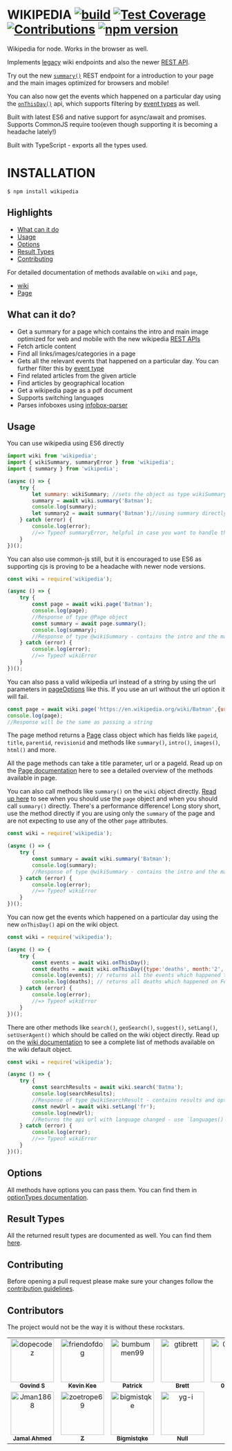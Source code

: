 # WIKIPEDIA [![build](https://github.com/dopecodez/Wikipedia/workflows/build/badge.svg)](https://github.com/dopecodez/Wikipedia/actions) [![Test Coverage](https://codecov.io/gh/dopecodez/Wikipedia/graph/badge.svg?token=MPOCB8O6N6)](https://codecov.io/gh/dopecodez/Wikipedia) [![Contributions](https://img.shields.io/badge/contributions-welcome-brightgreen.svg?style=flat)](https://github.com/dopecodez/Wikipedia/issues) [![npm version](https://badge.fury.io/js/wikipedia.svg)](https://badge.fury.io/js/wikipedia)

Wikipedia for node. Works in the browser as well.

Implements [legacy](https://www.mediawiki.org/wiki/API:Main_page) wiki endpoints and also the newer 
[REST API](https://en.wikipedia.org/api/rest_v1/#/).

Try out the new [`summary()`][9] REST endpoint for a introduction to your page and the main images optimized for browsers and mobile!

You can also now get the events which happened on a particular day using the [`onThisDay()`][8] api, which supports filtering by [event types][7] as well.

Built with latest ES6 and native support for async/await and promises. Supports CommonJS require too(even though supporting it is becoming a headache lately!)

Built with TypeScript - exports all the types used.

# INSTALLATION

```
$ npm install wikipedia
```

## Highlights

- [What can it do](#what-can-it-do)
- [Usage](#Usage)
- [Options](#Options)
- [Result Types](#result-types)
- [Contributing](#contributing)

For detailed documentation of methods available on `wiki` and `page`,
- [wiki][4]
- [Page][2]

## What can it do?

- Get a summary for a page which contains the intro and main image optimized for web and mobile with the new wikipedia [REST APIs](https://en.wikipedia.org/api/rest_v1/#/)
- Fetch article content
- Find all links/images/categories in a page
- Gets all the relevant events that happened on a particular day. You can further filter this by [event type][7]
- Find related articles from the given article
- Find articles by geographical location
- Get a wikipedia page as a pdf document
- Supports switching languages
- Parses infoboxes using [infobox-parser](https://github.com/dijs/infobox-parser)

## Usage

You can use wikipedia using ES6 directly

```js
import wiki from 'wikipedia';
import { wikiSummary, summaryError } from 'wikipedia';
import { summary } from 'wikipedia';

(async () => {
	try {
        let summary: wikiSummary; //sets the object as type wikiSummary
		summary = await wiki.summary('Batman');
		console.log(summary);
        let summary2 = await summary('Batman');//using summary directly
	} catch (error) {
		console.log(error);
		//=> Typeof summaryError, helpful in case you want to handle this error separately
	}
})();
```
You can also use common-js still, but it is encouraged to use ES6 as supporting cjs is proving to be a headache with newer node versions.

```js
const wiki = require('wikipedia');

(async () => {
	try {
		const page = await wiki.page('Batman');
		console.log(page);
		//Response of type @Page object
		const summary = await page.summary();
		console.log(summary);
		//Response of type @wikiSummary - contains the intro and the main image
	} catch (error) {
		console.log(error);
		//=> Typeof wikiError
	}
})();
```

You can also pass a valid wikipedia url instead of a string by using the url parameters in [pageOptions][10] like this. If you use an url without the url option it will fail.
```js
const page = await wiki.page('https://en.wikipedia.org/wiki/Batman',{url:true});
console.log(page);
//Response will be the same as passing a string
```

The page method returns a [Page][2] class object which has fields like `pageid`, `title`, `parentid`, `revisionid` and methods like `summary()`, `intro()`, `images()`, `html()` and more.

All the page methods can take a title parameter, url or a pageId. Read up on the [Page documentation][2] here to see a detailed overview of the methods available in page.

You can also call methods like `summary()` on the `wiki` object directly. [Read up here][3] to see when you should use the `page` object and when you should call `summary()` directly. There's a performance difference! Long story short, use the method directly if you are using only the `summary` of the page and are not expecting to use any of the other `page` attributes.

```js
const wiki = require('wikipedia');

(async () => {
	try {
		const summary = await wiki.summary('Batman');
		console.log(summary);
		//Response of type @wikiSummary - contains the intro and the main image
	} catch (error) {
		console.log(error);
		//=> Typeof wikiError
	}
})();
```
You can now get the events which happened on a particular day using the new `onThisDay()` api on the wiki object.

```js
const wiki = require('wikipedia');

(async () => {
	try {
		const events = await wiki.onThisDay();
		const deaths = await wiki.onThisDay({type:'deaths', month:'2', day:'28'});
		console.log(events); // returns all the events which happened today
		console.log(deaths); // returns all deaths which happened on Feb 28
	} catch (error) {
		console.log(error);
		//=> Typeof wikiError
	}
})();
```

There are other methods like `search()`, `geoSearch()`, `suggest()`, `setLang()`, `setUserAgent()` which should be called on the wiki object directly. Read up on the [wiki documentation][4] to see a complete list of methods available on the wiki default object.

```js
const wiki = require('wikipedia');

(async () => {
	try {
		const searchResults = await wiki.search('Batma');
		console.log(searchResults);
		//Response of type @wikiSearchResult - contains results and optionally a suggestion
		const newUrl = await wiki.setLang('fr');
		console.log(newUrl);
		//Returns the api url with language changed - use `languages()` method to see a list of available langs
	} catch (error) {
		console.log(error);
		//=> Typeof wikiError
	}
})();
```

## Options

All methods have options you can pass them. You can find them in [optionTypes documentation][5].

## Result Types

All the returned result types are documented as well. You can find them [here][6].

## Contributing

Before opening a pull request please make sure your changes follow the [contribution guidelines][1].


## Contributors

The project would not be the way it is without these rockstars.

<!-- readme: contributors -start -->
<table>
	<tbody>
		<tr>
            <td align="center">
                <a href="https://github.com/dopecodez">
                    <img src="https://avatars.githubusercontent.com/u/34269105?v=4" width="100;" alt="dopecodez"/>
                    <br />
                    <sub><b>Govind S</b></sub>
                </a>
            </td>
            <td align="center">
                <a href="https://github.com/friendofdog">
                    <img src="https://avatars.githubusercontent.com/u/8337121?v=4" width="100;" alt="friendofdog"/>
                    <br />
                    <sub><b>Kevin Kee</b></sub>
                </a>
            </td>
            <td align="center">
                <a href="https://github.com/bumbummen99">
                    <img src="https://avatars.githubusercontent.com/u/4533331?v=4" width="100;" alt="bumbummen99"/>
                    <br />
                    <sub><b>Patrick</b></sub>
                </a>
            </td>
            <td align="center">
                <a href="https://github.com/gtibrett">
                    <img src="https://avatars.githubusercontent.com/u/47423?v=4" width="100;" alt="gtibrett"/>
                    <br />
                    <sub><b>Brett</b></sub>
                </a>
            </td>
            <td align="center">
                <a href="https://github.com/0xflotus">
                    <img src="https://avatars.githubusercontent.com/u/26602940?v=4" width="100;" alt="0xflotus"/>
                    <br />
                    <sub><b>0xflotus</b></sub>
                </a>
            </td>
            <td align="center">
                <a href="https://github.com/Greeshmareji">
                    <img src="https://avatars.githubusercontent.com/u/57181018?v=4" width="100;" alt="Greeshmareji"/>
                    <br />
                    <sub><b>Greeshma R</b></sub>
                </a>
            </td>
		</tr>
		<tr>
            <td align="center">
                <a href="https://github.com/Jman1868">
                    <img src="https://avatars.githubusercontent.com/u/43161576?v=4" width="100;" alt="Jman1868"/>
                    <br />
                    <sub><b>Jamal Ahmed</b></sub>
                </a>
            </td>
            <td align="center">
                <a href="https://github.com/zoetrope69">
                    <img src="https://avatars.githubusercontent.com/u/2591901?v=4" width="100;" alt="zoetrope69"/>
                    <br />
                    <sub><b>Z</b></sub>
                </a>
            </td>
            <td align="center">
                <a href="https://github.com/bigmistqke">
                    <img src="https://avatars.githubusercontent.com/u/10504064?v=4" width="100;" alt="bigmistqke"/>
                    <br />
                    <sub><b>Bigmistqke</b></sub>
                </a>
            </td>
            <td align="center">
                <a href="https://github.com/yg-i">
                    <img src="https://avatars.githubusercontent.com/u/148152939?v=4" width="100;" alt="yg-i"/>
                    <br />
                    <sub><b>Null</b></sub>
                </a>
            </td>
		</tr>
	<tbody>
</table>
<!-- readme: contributors -end -->

[1]: https://github.com/dopecodez/wikipedia/blob/master/CONTRIBUTING.md
[2]: https://github.com/dopecodez/wikipedia/blob/master/docs/PAGE.md
[3]: https://github.com/dopecodez/wikipedia/blob/master/docs/USAGE.md#when-to-use-page
[4]: https://github.com/dopecodez/wikipedia/blob/master/docs/wiki.md
[5]: https://github.com/dopecodez/wikipedia/blob/master/docs/optionTypes.md
[6]: https://github.com/dopecodez/wikipedia/blob/master/docs/resultTypes.md
[7]: https://github.com/dopecodez/wikipedia/blob/master/docs/optionTypes.md#eventOptions
[8]: https://github.com/dopecodez/wikipedia/blob/master/docs/wiki.md#onThisDay
[9]: https://github.com/dopecodez/wikipedia/blob/master/docs/PAGE.md#summary
[10]: https://github.com/dopecodez/wikipedia/blob/master/docs/optionTypes.md#pageOptions
